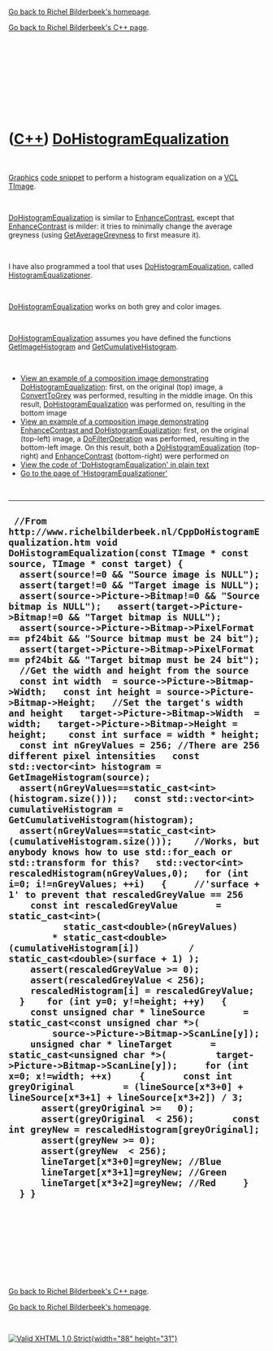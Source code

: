 [Go back to Richel Bilderbeek's homepage](index.htm).

[Go back to Richel Bilderbeek's C++ page](Cpp.htm).

 

 

 

 

 

([C++](Cpp.htm)) [DoHistogramEqualization](CppDoHistogramEqualization.htm)
==========================================================================

 

[Graphics](CppVclGraphics.htm) [code snippet](CppVclCodeSnippets.htm) to
perform a histogram equalization on a [VCL](CppVcl.htm)
[TImage](CppTImage.htm).

 

[DoHistogramEqualization](CppDoHistogramEqualization.htm) is similar to
[EnhanceContrast](CppEnhanceContrast.htm), except that
[EnhanceContrast](CppEnhanceContrast.htm) is milder: it tries to
minimally change the average greyness (using
[GetAverageGreyness](CppGetAverageGreyness.htm) to first measure it).

 

I have also programmed a tool that uses
[DoHistogramEqualization](CppDoHistogramEqualization.htm), called
[HistogramEqualizationer](CppHistogramEqualizationer.htm).

 

[DoHistogramEqualization](CppDoHistogramEqualization.htm) works on both
grey and color images.

 

[DoHistogramEqualization](CppDoHistogramEqualization.htm) assumes you
have defined the functions [GetImageHistogram](CppGetImageHistogram.htm)
and [GetCumulativeHistogram](CppGetCumulativeHistogram.htm).

 

-   [View an example of a composition image demonstrating
    DoHistogramEqualization](CppDoHistogramEqualization.png): first, on
    the original (top) image, a [ConvertToGrey](CppConvertToGrey.htm)
    was performed, resulting in the middle image. On this result,
    [DoHistogramEqualization](CppDoHistogramEqualization.htm) was
    performed on, resulting in the bottom image
-   [View an example of a composition image demonstrating
    EnhanceContrast and
    DoHistogramEqualization](CppEnhanceContrast.png): first, on the
    original (top-left) image, a
    [DoFilterOperation](CppDoFilterOperation.htm) was performed,
    resulting in the bottom-left image. On this result, both a
    [DoHistogramEqualization](CppDoHistogramEqualization.htm) (top-right)
    and [EnhanceContrast](CppEnhanceContrast.htm) (bottom-right) were
    performed on
-   [View the code of 'DoHistogramEqualization' in plain
    text](CppDoHistogramEqualization.txt)
-   [Go to the page of
    'HistogramEqualizationer'](CppHistogramEqualizationer.htm)

 

  -----------------------------------------------------------------------------------------------------------------------------------------------------------------------------------------------------------------------------------------------------------------------------------------------------------------------------------------------------------------------------------------------------------------------------------------------------------------------------------------------------------------------------------------------------------------------------------------------------------------------------------------------------------------------------------------------------------------------------------------------------------------------------------------------------------------------------------------------------------------------------------------------------------------------------------------------------------------------------------------------------------------------------------------------------------------------------------------------------------------------------------------------------------------------------------------------------------------------------------------------------------------------------------------------------------------------------------------------------------------------------------------------------------------------------------------------------------------------------------------------------------------------------------------------------------------------------------------------------------------------------------------------------------------------------------------------------------------------------------------------------------------------------------------------------------------------------------------------------------------------------------------------------------------------------------------------------------------------------------------------------------------------------------------------------------------------------------------------------------------------------------------------------------------------------------------------------------------------------------------------------------------------------------------------------------------------------------------------------------------------------------------------------------------------------------------------------------------------------------------------------------------------------------------------------------------------------------------------------------------------------------------
  ` //From http://www.richelbilderbeek.nl/CppDoHistogramEqualization.htm void DoHistogramEqualization(const TImage * const source, TImage * const target) {   assert(source!=0 && "Source image is NULL");   assert(target!=0 && "Target image is NULL");   assert(source->Picture->Bitmap!=0 && "Source bitmap is NULL");   assert(target->Picture->Bitmap!=0 && "Target bitmap is NULL");   assert(source->Picture->Bitmap->PixelFormat == pf24bit && "Source bitmap must be 24 bit");   assert(target->Picture->Bitmap->PixelFormat == pf24bit && "Target bitmap must be 24 bit");   //Get the width and height from the source   const int width  = source->Picture->Bitmap->Width;   const int height = source->Picture->Bitmap->Height;   //Set the target's width and height   target->Picture->Bitmap->Width  = width;   target->Picture->Bitmap->Height = height;    const int surface = width * height;   const int nGreyValues = 256; //There are 256 different pixel intensities   const std::vector<int> histogram = GetImageHistogram(source);   assert(nGreyValues==static_cast<int>(histogram.size()));   const std::vector<int> cumulativeHistogram = GetCumulativeHistogram(histogram);   assert(nGreyValues==static_cast<int>(cumulativeHistogram.size()));    //Works, but anybody knows how to use std::for_each or std::transform for this?   std::vector<int> rescaledHistogram(nGreyValues,0);   for (int i=0; i!=nGreyValues; ++i)   {     //'surface + 1' to prevent that rescaledGreyValue == 256     const int rescaledGreyValue       = static_cast<int>(           static_cast<double>(nGreyValues)         * static_cast<double>(cumulativeHistogram[i])         / static_cast<double>(surface + 1) );     assert(rescaledGreyValue >= 0);     assert(rescaledGreyValue < 256);     rescaledHistogram[i] = rescaledGreyValue;   }    for (int y=0; y!=height; ++y)   {     const unsigned char * lineSource       = static_cast<const unsigned char *>(         source->Picture->Bitmap->ScanLine[y]);     unsigned char * lineTarget       = static_cast<unsigned char *>(         target->Picture->Bitmap->ScanLine[y]);     for (int x=0; x!=width; ++x)     {       const int greyOriginal         = (lineSource[x*3+0] + lineSource[x*3+1] + lineSource[x*3+2]) / 3;       assert(greyOriginal >=   0);       assert(greyOriginal  < 256);       const int greyNew = rescaledHistogram[greyOriginal];       assert(greyNew >= 0);       assert(greyNew  < 256);        lineTarget[x*3+0]=greyNew; //Blue       lineTarget[x*3+1]=greyNew; //Green       lineTarget[x*3+2]=greyNew; //Red     }   } }`
  -----------------------------------------------------------------------------------------------------------------------------------------------------------------------------------------------------------------------------------------------------------------------------------------------------------------------------------------------------------------------------------------------------------------------------------------------------------------------------------------------------------------------------------------------------------------------------------------------------------------------------------------------------------------------------------------------------------------------------------------------------------------------------------------------------------------------------------------------------------------------------------------------------------------------------------------------------------------------------------------------------------------------------------------------------------------------------------------------------------------------------------------------------------------------------------------------------------------------------------------------------------------------------------------------------------------------------------------------------------------------------------------------------------------------------------------------------------------------------------------------------------------------------------------------------------------------------------------------------------------------------------------------------------------------------------------------------------------------------------------------------------------------------------------------------------------------------------------------------------------------------------------------------------------------------------------------------------------------------------------------------------------------------------------------------------------------------------------------------------------------------------------------------------------------------------------------------------------------------------------------------------------------------------------------------------------------------------------------------------------------------------------------------------------------------------------------------------------------------------------------------------------------------------------------------------------------------------------------------------------------------------------

 

 

 

 

 

[Go back to Richel Bilderbeek's C++ page](Cpp.htm).

[Go back to Richel Bilderbeek's homepage](index.htm).

 

[![Valid XHTML 1.0 Strict](valid-xhtml10.png){width="88"
height="31"}](http://validator.w3.org/check?uri=referer)
